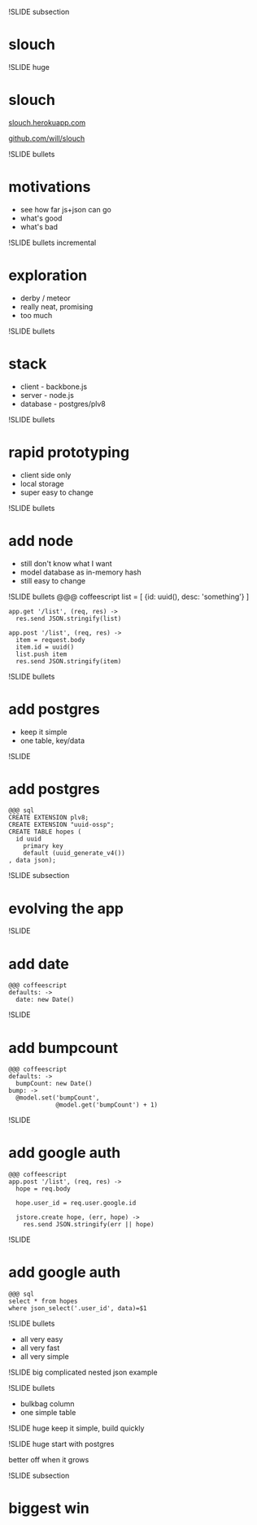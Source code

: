 !SLIDE subsection
# slouch

!SLIDE huge
# slouch
[slouch.herokuapp.com](https://slouch.herokuapp.com/)

[github.com/will/slouch](http://github.com/will/slouch)


!SLIDE bullets
# motivations
* see how far js+json can go
* what's good
* what's bad

!SLIDE bullets incremental
# exploration
* derby / meteor
* really neat, promising
* too much

!SLIDE bullets
# stack
* client - backbone.js
* server - node.js
* database - postgres/plv8

!SLIDE bullets
# rapid prototyping
* client side only
* local storage
* super easy to change

!SLIDE bullets
# add node
* still don't know what I want
* model database as in-memory hash
* still easy to change

!SLIDE bullets
    @@@ coffeescript
    list = [ {id: uuid(), desc: 'something'} ]

    app.get '/list', (req, res) ->
      res.send JSON.stringify(list)

    app.post '/list', (req, res) ->
      item = request.body
      item.id = uuid()
      list.push item
      res.send JSON.stringify(item)

!SLIDE bullets
# add postgres
* keep it simple
* one table, key/data

!SLIDE
# add postgres
    @@@ sql
    CREATE EXTENSION plv8;
    CREATE EXTENSION "uuid-ossp";
    CREATE TABLE hopes (
      id uuid
        primary key
        default (uuid_generate_v4())
    , data json);

!SLIDE subsection
# evolving the app

!SLIDE
# add date

    @@@ coffeescript
    defaults: ->
      date: new Date()

!SLIDE
# add bumpcount

    @@@ coffeescript
    defaults: ->
      bumpCount: new Date()
    bump: ->
      @model.set('bumpCount',
                 @model.get('bumpCount') + 1)

!SLIDE
# add google auth
    @@@ coffeescript
    app.post '/list', (req, res) ->
      hope = req.body

      hope.user_id = req.user.google.id

      jstore.create hope, (err, hope) ->
        res.send JSON.stringify(err || hope)

!SLIDE
# add google auth
    @@@ sql
    select * from hopes
    where json_select('.user_id', data)=$1

!SLIDE bullets
* all very easy
* all very fast
* all very simple

!SLIDE
big complicated nested json example

!SLIDE bullets
* bulkbag column
* one simple table

!SLIDE huge
keep it simple, build quickly

!SLIDE huge
start with postgres

better off when it grows


!SLIDE subsection
# biggest win


